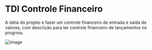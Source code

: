 # TDI Controle Financeiro
A idéia do projeto e fazer um controle financeiro de entrada e saida de valores, com descrição para ter controle financeiro de lançamentos no progrma.


![image](https://user-images.githubusercontent.com/84422477/227727522-ded1a5dd-2ee7-464b-a08c-c6827d06fb9f.png)
